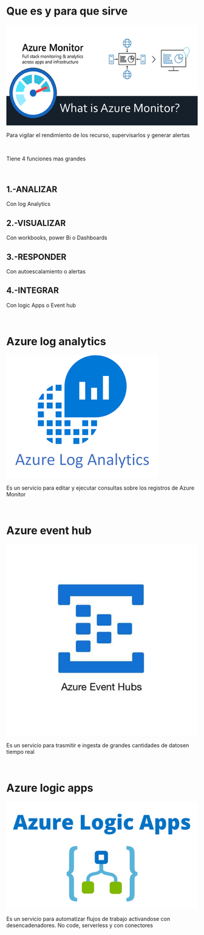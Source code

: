 <h1> Que es y para que sirve </h1>
<img src="imagenes/azure-monitor.png">
<p> Para vigilar el rendimiento de los recurso, supervisarlos y generar alertas</p>
<br>
<p>Tiene 4 funciones mas grandes </p>
<br>
<h2>1.-ANALIZAR</h2> <p>Con log Analytics</p>
<h2>2.-VISUALIZAR</h2> <p>Con workbooks, power Bi o Dashboards</p>
<h2>3.-RESPONDER</h2> <p>Con autoescalamiento o alertas</p>
<h2>4.-INTEGRAR</h2> <p>Con logic Apps o Event hub</p>

<br>

<h1>Azure log analytics</h1>
<img src="imagenes/azure-log-analytics.png">
<p>Es un servicio para editar y ejecutar consultas sobre los registros de Azure Monitor </p>

<br>

<h1>Azure event hub</h1>
<img src="imagenes/azure-event-hub.jpg">
<p>Es un servicio para trasmitir e ingesta de grandes cantidades de datosen tiempo real </p>

<br>

<h1>Azure logic apps</h1>
<img src="imagenes/azure-logic-apps.png">
<p>Es un servicio para automatizar flujos de trabajo activandose con desencadenadores. No code, serverless y con conectores </p>

<br>

